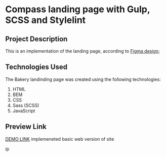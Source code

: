 # Compass landing page with Gulp, SCSS and Stylelint 

## Project Description

This is an implementation of the landing page, according to [Figma design]();

## Technologies Used
The Bakery landinding page was created using the following technologies:

1. HTML
1. BEM
1. CSS
1. Sass (SCSS)
1. JavaScript

## Preview Link

[DEMO LINK]()
implemeneted basic web version of site 



ip
